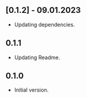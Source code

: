 ## [0.1.2] - 09.01.2023

- Updating dependencies.

## 0.1.1

- Updating Readme.

## 0.1.0

- Initial version.
